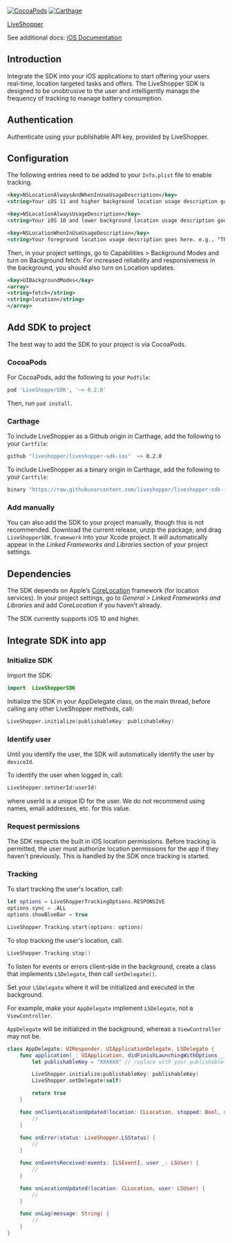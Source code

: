 [![CocoaPods](https://img.shields.io/cocoapods/v/LiveShopperSDK.svg)](https://cocoapods.org/pods/LiveShopperSDK)
[![Carthage](https://img.shields.io/badge/Carthage-compatible-4BC51D.svg)](https://github.com/Carthage/Carthage)

[LiveShopper](https://liveshopper.com)

See additional docs: [iOS Documentation](https://docs.liveshopper.dev/sdk/ios/index.html)

## Introduction

Integrate the SDK into your iOS applications to start offering your users real-time, location targeted tasks and offers. The LiveShopper SDK
is designed to be unobtrusive to the user and intelligently manage the frequency of tracking to manage battery consumption.

## Authentication

Authenticate using your publishable API key, provided by LiveShopper.

## Configuration

The following entries need to be added to your `Info.plist` file to enable tracking.

```xml
<key>NSLocationAlwaysAndWhenInUseUsageDescription</key>
<string>Your iOS 11 and higher background location usage description goes here. e.g., "This app uses your location in the background to recommend places nearby."</string>

<key>NSLocationAlwaysUsageDescription</key>
<string>Your iOS 10 and lower background location usage description goes here. e.g., "This app uses your location in the background to recommend places nearby."</string>

<key>NSLocationWhenInUseUsageDescription</key>
<string>Your foreground location usage description goes here. e.g., "This app uses your location in the foreground to recommend places nearby."</string>permissions.
```

Then, in your project settings, go to Capabilities > Background Modes and turn on Background fetch. For increased reliability and
responsiveness in the background, you should also turn on Location updates.

```xml
<key>UIBackgroundModes</key>
<array>
<string>fetch</string>
<string>location</string>
</array>
```

## Add SDK to project

The best way to add the SDK to your project is via CocoaPods.

### CocoaPods

For CocoaPods, add the following to your `Podfile`:

```bash
pod 'LiveShopperSDK', '~> 0.2.0'
```

Then, run `pod install`.

### Carthage

To include LiveShopper as a Github origin in Carthage, add the following to your `Cartfile`:

```bash
github "liveshopper/liveshopper-sdk-ios"  ~> 0.2.0
```

To include LiveShopper as a binary origin in Carthage, add the following to your `Cartfile`:

```bash
binary "https://raw.githubusercontent.com/liveshopper/liveshopper-sdk-ios/master/LiveShopperSDK.json"  ~> 0.2.0
```

### Add manually

You can also add the SDK to your project manually, though this is not recommended. Download the current release, unzip the package, and drag
`LiveShopperSDK.framework` into your Xcode project. It will automatically appear in the _Linked Frameworks and Libraries_ section of your
project settings.

## Dependencies

The SDK depends on Apple’s [CoreLocation](https://developer.apple.com/documentation/corelocation/) framework (for location services). In
your project settings, go to _General > Linked Frameworks and Libraries_ and add _CoreLocation_ if you haven’t already.

The SDK currently supports iOS 10 and higher.

## Integrate SDK into app

### Initialize SDK

Import the SDK:

```swift
import  LiveShopperSDK
```

Initialize the SDK in your AppDelegate class, on the main thread, before calling any other LiveShopper methods, call:

```swift
LiveShopper.initialize(publishableKey: publishableKey)
```

### Identify user

Until you identify the user, the SDK will automatically identify the user by `deviceId`.

To identify the user when logged in, call:

```swift
LiveShopper.setUserId(userId)
```

where userId is a unique ID for the user. We do not recommend using names, email addresses, etc. for this value.

### Request permissions

The SDK respects the built in iOS location permissions. Before tracking is permitted, the user must authorize location permissions for the
app if they haven't previously. This is handled by the SDK once tracking is started.

### Tracking

To start tracking the user's location, call:

```swift
let options = LiveShopperTrackingOptions.RESPONSIVE
options.sync = .ALL
options.showBlueBar = true

LiveShopper.Tracking.start(options: options)
```

To stop tracking the user's location, call:

```swift
LiveShopper.Tracking.stop()
```

To listen for events or errors client-side in the background, create a class that implements `LSDelegate`, then call `setDelegate()`.

Set your `LSDelegate` where it will be initialized and executed in the background.

For example, make your `AppDelegate` implement `LSDelegate`, not a `ViewController`.

`AppDelegate` will be initialized in the background, whereas a `ViewController` may not be.

```swift
class AppDelegate: UIResponder, UIApplicationDelegate, LSDelegate {
    func application(_: UIApplication, didFinishLaunchingWithOptions _: [UIApplication.LaunchOptionsKey: Any]? = nil) -> Bool {
        let publishableKey = "XXXXXX" // replace with your publishable API key

        LiveShopper.initialize(publishableKey: publishableKey)
        LiveShopper.setDelegate(self)

        return true
    }

    func onClientLocationUpdated(location: CLLocation, stopped: Bool, source: LiveShopper.LSLocationSource) {
        //
    }

    func onError(status: LiveShopper.LSStatus) {
        //
    }

    func onEventsReceived(events: [LSEvent], user _: LSUser) {
        //
    }

    func onLocationUpdated(location: CLLocation, user: LSUser) {
        //
    }

    func onLog(message: String) {
        //
    }
}
```

<!--
### Tasks

The LiveShopper SDK uses the `LSTask` model to represent an activity that can be performed by the user.

`LSTask` provides the following information:

```json
{
    "count": 22,
    "data": [
        {
            "state": "generated",
            "description": "Determine if location exists",
            "distance": 0.41139203933289425,
            "due": "4102376400",
            "title": "Location Verification",
            "claimDistanceOverride": "0.5",
            "locationKey": "-LmfCNwykkNhhXEOYSB_",
            "logo": "",
            "taskRequirements": null,
            "associatesOnly": false,
            "nextQuestion": "-LmjvVzwDrCMSoYmz_7x",
            "location": {
                "latitude": 41.0388157,
                "longitude": -83.6532543,
                "address1": "229 W MAIN CROSS ST",
                "address2": "",
                "city": "FINDLAY",
                "country": "US",
                "name": "FINDLAY MAIN OFFICE",
                "phoneNumber": "",
                "state": "OH",
                "zipCode": "45840"
            },
            "owners": {
                "user": "...",
                "client": "...",
                "campaign": "-LmjvUny5xtQdOU3COwF"
            },
            "questions": [
                {
                    "type": "singleAnswer",
                    "order": 0,
                    "images": null,
                    "owners": {
                        "client": "..."
                    },
                    "answers": [
                        {
                            "key": "-LmjvOS4y20duzH218WI",
                            "score": null,
                            "created": null,
                            "modified": null,
                            "answerOrder": 0,
                            "displayText": "Yes",
                            "questionKey": "-LmjvVzwDrCMSoYmz_7x",
                            "displayTextKey": null,
                            "clientReference": null,
                            "photoCaptureOptions": null
                        },
                        {
                            "key": "-LmjvQr5tYxA_dJftZRY",
                            "score": null,
                            "created": null,
                            "modified": null,
                            "answerOrder": 1,
                            "displayText": "No",
                            "questionKey": "-LmjvVzwDrCMSoYmz_7x",
                            "displayTextKey": null,
                            "clientReference": null,
                            "photoCaptureOptions": null
                        }
                    ],
                    "created": 1566319710,
                    "videoId": null,
                    "hasOther": false,
                    "maxScore": 0,
                    "maxValue": null,
                    "minValue": null,
                    "modified": 1569872078,
                    "numStars": null,
                    "pointers": {
                        "previousKey": null,
                        "nextKey": ""
                    },
                    "question": "Is this location an actual post office?",
                    "parentKey": "-LmjvVzwDrCMSoYmz_7x",
                    "isOptional": false,
                    "answerOrder": "sorted",
                    "allowDecimals": true,
                    "lowValueLabel": null,
                    "responseCount": null,
                    "sentimentText": null,
                    "highValueLabel": null,
                    "scoreIntervals": null,
                    "clientReference": "",
                    "criticalAnswers": null,
                    "showUnitsOnLeft": false,
                    "thresholdAnswers": null,
                    "maxMultipleAnswers": null,
                    "minMultipleAnswers": null,
                    "mustPickSuggestion": null,
                    "singleLineResponse": null,
                    "openTextPlaceholder": null,
                    "openTextSuggestions": null,
                    "photoCaptureOptions": {
                        "photoLevelType": "none",
                        "allowFlashToggle": true,
                        "mustProvidePhoto": false,
                        "photoOverlayType": "none",
                        "defaultFlashState": false
                    },
                    "unitOfMeasurementLabel": null,
                    "lastAnswerPositionPinned": null
                }
            ],
            "rewards": [
                {
                    "logo": "",
                    "state": "",
                    "owners": {
                        "client": "..."
                    },
                    "created": 1565199354,
                    "message": {
                        "body": "Stop by LiveShopper for your FREE high five!",
                        "header": "High Five"
                    },
                    "legalese": "",
                    "modified": 1565199354,
                    "parentKey": "-Llh8g_IkORyRb3d7G0I",
                    "claimCount": 0,
                    "maxClaimCount": 0,
                    "usedClaimCount": 0,
                    "activationDelay": 0,
                    "clientReference": "",
                    "campaignRewardKey": "-Llh8g_IkORyRb3d7G0I",
                    "activationExpiration": 1,
                    "redemptionExpiration": 30
                }
            ],
            "time": {
                "max": 5,
                "min": 3
            }
        }
    ]
}
```

You can search for nearby tasks by calling:

```swift
LiveShopper.Tasks.get(
    latitude: Double,
    longitude: Double,
    radius: Double,
    minimumRadius: Double
) { result in
    if case let .success(tasks) = result {
        ...
    } else if case let .failure(error) = result {
        ...
    }
}
```

You can get the available tasks at a location by calling:

```swift
LiveShopper.Tasks.get(
    locationID: String,
    minimumRadius: Double?,
    campaignID: String?
) { result in
    if case let .success(tasks) = result {
        ...
    } else if case let .failure(error) = result {
        ...
    }
}
```

You can get details about what the user must do to satisfy the task by calling:

```swift
let requirements = LiveShopper.Tasks.getRequirements(task: LSTask)
```

You can claim a task for the current user by calling:

```swift
LiveShopper.Tasks.claim(task: LSTask) { result in
    if  case  let .success(claimedTask) = result {
        ...
    } else if  case  let .failure(error) = result
        ...
    }
}
```

You can send a user response related to a task by calling:

```swift
LiveShopper.Tasks.saveResponse(
    task: LSTask,
    question: LSQuestion,
    answers: [String]?,
    userAnswer: String?,
    image: UIImage?,
) { result in
    if  case  let .success(response) = result {
        ...
    else  if  case  let .failure(error) = result {
        ...
    }
}
```

Finally, there is a helper method to get the next step in a task by calling:

```swift
let question = LiveShopper.Tasks.nextQuestion(task: LSTask, key: String)
```

### Places

The LiveShopper SDK uses the `LSPlace` model to represent physical locations you have created.

`LSPlace` provides the following information:

```json
{
    "name": "FINDLAY MAIN OFFICE",
    "active": true,
    "latitude": 41.0388157,
    "longitude": -83.6532543,
    "address1": "229 W MAIN CROSS ST",
    "address2": "",
    "city": "FINDLAY",
    "state": "OH",
    "country": "US",
    "zipCode": "45840",
    "clientReference": "",
    "emails": [],
    "logoKey": "",
    "phoneNumber": ""
}
```

You can search for nearby `LSPlace` by calling:

```swift
LiveShopper.Places.get(
    latitude: Double,
    longitude: Double,
    radius: Double,
    minimumRadius: Double
) { result in
    if case .success = result {
        ...
    } else if case let .failure(error) = result {
        ...
    }
}
```

alternatively, you can query based on keyword:

```swift
LiveShopper.Places.get(searchTerm: String) { result in {
    if case .success = result {
        ...
    } else if case let .failure(error) = result {
        ...
    }
}
```

### Rewards

The LiveShopper SDK uses the `LSReward` model to represent what the user receives for completing a task.

`LSReward` provides the following information:

```json
{
    "logo": "",
    "state": "",
    "owners": {
        "client": "..."
    },
    "created": 1565199354,
    "message": {
        "body": "Stop by LiveShopper for your FREE high five!",
        "header": "High Five"
    },
    "legalese": "",
    "modified": 1565199354,
    "parentKey": "-Llh8g_IkORyRb3d7G0I",
    "claimCount": 0,
    "maxClaimCount": 0,
    "usedClaimCount": 0,
    "activationDelay": 0,
    "clientReference": "",
    "campaignRewardKey": "-Llh8g_IkORyRb3d7G0I",
    "activationExpiration": 1,
    "redemptionExpiration": 30
}
```

You can claim a `LSReward` by calling:

```swift
LiveShopper.Rewards.claim(
    task: LSTask,
    reward: LSReward
) { result in
    if case .success = result {
        ...
    } else if case let .failure(error) = result {
        ...
    }
}
``` -->
